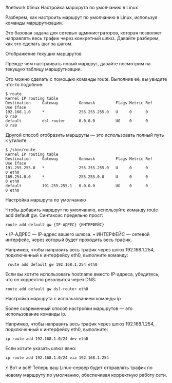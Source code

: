 #network #linux 
Настройка маршрута по умолчанию в Linux

Разберем, как настроить маршрут по умолчанию в Linux, используя команды маршрутизации. 

Это базовая задача для сетевых администраторов, которая позволяет направлять весь трафик через конкретный шлюз. Давайте разберем, как это сделать шаг за шагом.

Отображение текущих маршрутов

Прежде чем настраивать новый маршрут, давайте посмотрим на текущую таблицу маршрутизации. 

Это можно сделать с помощью команды route. Выполнив её, вы увидите что-то подобное:

```
$ route
Kernel IP routing table
Destination     Gateway         Genmask         Flags Metric Ref    Use Iface
192.168.1.0     *               255.255.255.0   U     0      0        0 ra0
default         dsl-router      0.0.0.0         UG    0      0        0 ra0
```

Другой способ отобразить маршруты — это использовать полный путь к утилите:

```
$ /sbin/route
Kernel IP routing table
Destination     Gateway         Genmask         Flags Metric Ref    Use Iface
191.255.255.0   *               255.255.255.0   U     0      0        0 eth0
169.254.0.0     *               255.255.0.0     U     0      0        0 eth0
default         191.255.255.1   0.0.0.0         UG    0      0        0 eth0

```
Настройка маршрута по умолчанию

Чтобы добавить маршрут по умолчанию, используйте команду route add default gw. Синтаксис предельно прост:

```
route add default gw {IP-АДРЕС} {ИНТЕРФЕЙС}
```

• IP-АДРЕС — IP-адрес вашего шлюза.
• ИНТЕРФЕЙС — сетевой интерфейс, через который будет проходить весь трафик.

Например, чтобы направить весь трафик через шлюз 192.168.1.254, подключенный к интерфейсу eth0, выполните команду:

```
 route add default gw 192.168.1.254 eth0
```

Если вы хотите использовать hostname вместо IP-адреса, убедитесь, что он корректно резолвится через DNS:

```
route add default gw dsl-router eth0
```

Настройка маршрута с использованием команды ip

Более современный способ настройки маршрутов — это использование команды ip. 

Например, чтобы направить весь трафик через шлюз 192.168.1.254, подключенный к интерфейсу eth0, выполните:

```
ip route add 192.168.1.0/24 dev eth0
```

Если хотите указать шлюз явно:

```
ip route add 192.168.1.0/24 via 192.168.1.254
```

⚡️ Вот и всё! Теперь ваш Linux-сервер будет отправлять трафик по новому маршруту по умолчанию, обеспечивая корректную работу сети.